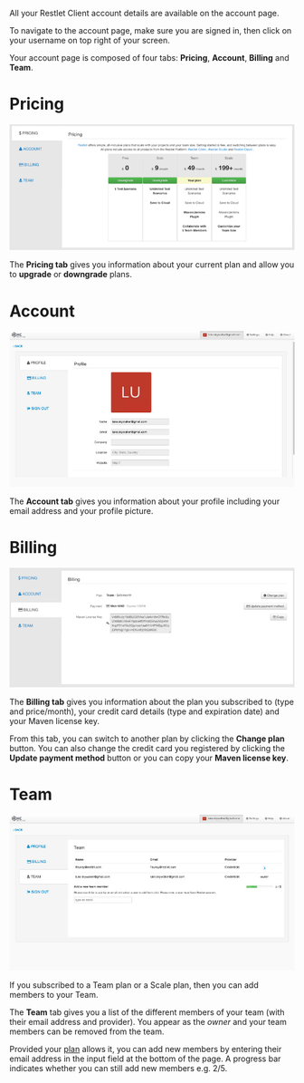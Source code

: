 All your Restlet Client account details are available on the account page.

To navigate to the account page, make sure you are signed in, then click on your username on top right of your screen.

Your account page is composed of four tabs: **Pricing**, **Account**, **Billing** and **Team**.

# Pricing

![Pricing tab](images/restlet-client-plans-page.jpg "Pricing tab")

The **Pricing tab** gives you information about your current plan and allow you to **upgrade** or **downgrade** plans.

# Account

![Account tab](images/account-tab.jpg "Account tab")

 The **Account tab** gives you information about your profile including your email address and your profile picture.

# <a class="anchor" name="billing"></a>Billing

![Billing tab](images/billing-tab.jpg "Billing tab")

The **Billing tab** gives you information about the plan you subscribed to (type and price/month), your credit card details (type and expiration date) and your Maven license key.

From this tab, you can switch to another plan by clicking the **Change plan** button. You can also change the credit card you registered by clicking the **Update payment method** button or you can copy your **Maven license key**.

# Team

![Team tab](images/team-tab.jpg "Team tab")

If you subscribed to a Team plan or a Scale plan, then you can add members to your Team.

The **Team** tab gives you a list of the different members of your team (with their email address and provider). You appear as the *owner* and your team members can be removed from the team.  

Provided your [plan](./subscribe "plans") allows it, you can add new members by entering their email address in the input field at the bottom of the page.
A progress bar indicates whether you can still add new members e.g. 2/5.
